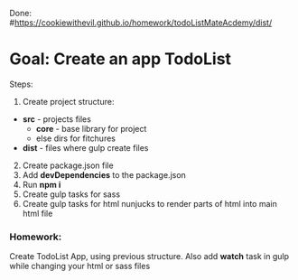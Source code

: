 Done: #https://cookiewithevil.github.io/homework/todoListMateAcdemy/dist/


# Goal: Create an app TodoList

Steps:

1. Create project structure:
  - **src** - projects files
    - **core** - base library for project
    - else dirs for fitchures
  - **dist** - files where gulp create files 
2. Create package.json file
3. Add **devDependencies** to the package.json
4. Run **npm i**
5. Create gulp tasks for sass
5. Create gulp tasks for html nunjucks to render parts of html into main html file


### Homework:

Create TodoList App, using previous structure. Also add **watch** task in gulp while changing your html or sass files
